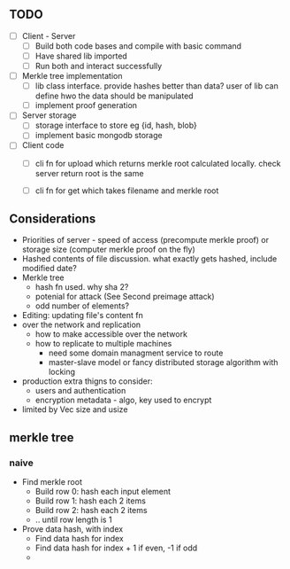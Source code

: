 ## TODO

- [ ] Client - Server 
  - [ ] Build both code bases and compile with basic command
  - [ ] Have shared lib imported
  - [ ] Run both and interact successfully
- [ ] Merkle tree implementation
  - [ ] lib class interface. provide hashes better than data? user of lib can define hwo the data should be manipulated
  - [ ] implement proof generation
- [ ] Server storage
  - [ ] storage interface to store eg {id, hash, blob}
  - [ ] implement basic mongodb storage
- [ ] Client code
  - [ ] cli fn for upload which returns merkle root calculated locally. check server return root is the same
  - [ ] cli fn for get which takes filename and merkle root


## Considerations

- Priorities of server - speed of access (precompute merkle proof) or storage size (computer merkle proof on the fly)
- Hashed contents of file discussion. what exactly gets hashed, include modified date?
- Merkle tree
  - hash fn used. why sha 2?
  - potenial for attack (See Second preimage attack)
  - odd number of elements?
- Editing: updating file's content fn
- over the network and replication
  - how to make accessible over the network
  - how to replicate to multiple machines 
    - need some domain managment service to route
    - master-slave model or fancy distributed storage algorithm with locking
- production extra thigns to consider:
  - users and authentication
  - encryption metadata - algo, key used to encrypt
- limited by Vec size and usize

## merkle tree

### naive

- Find merkle root
  - Build row 0: hash each input element
  - Build row 1: hash each 2 items
  - Build row 2: hash each 2 items
  - .. until row length is 1
- Prove data hash, with index
  - Find data hash for index
  - Find data hash for index + 1 if even, -1 if odd
  - 